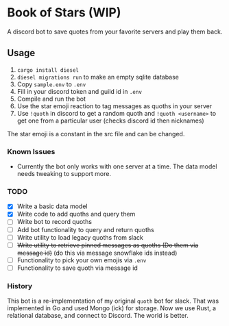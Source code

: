 # Book of Stars (WIP)
A discord bot to save quotes from your favorite servers and play them back.

## Usage
  1. `cargo install diesel`
  2. `diesel migrations run` to make an empty sqlite database
  3. Copy `sample.env` to `.env`
  4. Fill in your discord token and guild id in `.env`
  5. Compile and run the bot
  6. Use the star emoji reaction to tag messages as quoths in your server
  7. Use `!quoth` in discord to get a random quoth and `!quoth <username>` to get one from a particular user (checks discord id then nicknames)

The star emoji is a constant in the src file and can be changed.

### Known Issues
  * Currently the bot only works with one server at a time. The data model needs tweaking to support more.

### TODO
  - [x] Write a basic data model
  - [x] Write code to add quoths and query them
  - [ ] Write bot to record quoths
  - [ ] Add bot functionality to query and return quoths
  - [ ] Write utility to load legacy quoths from slack
  - [ ] ~~Write utility to retrieve pinned messages as quoths (Do them via message id)~~ (do this via message snowflake ids instead)
  - [ ] Functionality to pick your own emojis via `.env`
  - [ ] Functionality to save quoth via message id

### History
This bot is a re-implementation of my original `quoth` bot for slack. That was implemented in Go and used Mongo (ick) for storage. Now we use Rust, a relational database, and connect to Discord. The world is better.